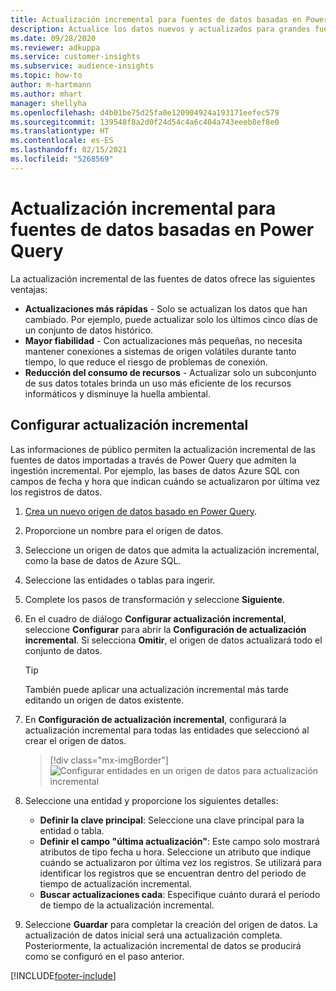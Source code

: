 ```yaml
---
title: Actualización incremental para fuentes de datos basadas en Power Query
description: Actualice los datos nuevos y actualizados para grandes fuentes de datos basados en Power Query.
ms.date: 09/28/2020
ms.reviewer: adkuppa
ms.service: customer-insights
ms.subservice: audience-insights
ms.topic: how-to
author: m-hartmann
ms.author: mhart
manager: shellyha
ms.openlocfilehash: d4b01be75d25fa0e120904924a193171eefec579
ms.sourcegitcommit: 139548f8a2d0f24d54c4a6c404a743eeeb8ef8e0
ms.translationtype: HT
ms.contentlocale: es-ES
ms.lasthandoff: 02/15/2021
ms.locfileid: "5268569"
---
```

# <a name="incremental-refresh-for-data-sources-based-on-power-query"></a>Actualización incremental para fuentes de datos basadas en Power Query

La actualización incremental de las fuentes de datos ofrece las siguientes ventajas:

- **Actualizaciones más rápidas** - Solo se actualizan los datos que han cambiado. Por ejemplo, puede actualizar solo los últimos cinco días de un conjunto de datos histórico.
- **Mayor fiabilidad** - Con actualizaciones más pequeñas, no necesita mantener conexiones a sistemas de origen volátiles durante tanto tiempo, lo que reduce el riesgo de problemas de conexión.
- **Reducción del consumo de recursos** - Actualizar solo un subconjunto de sus datos totales brinda un uso más eficiente de los recursos informáticos y disminuye la huella ambiental.

## <a name="configure-incremental-refresh"></a>Configurar actualización incremental

Las informaciones de público permiten la actualización incremental de las fuentes de datos importadas a través de Power Query que admiten la ingestión incremental. Por ejemplo, las bases de datos Azure SQL con campos de fecha y hora que indican cuándo se actualizaron por última vez los registros de datos.

1. [Crea un nuevo origen de datos basado en Power Query](connect-power-query.md).

1. Proporcione un nombre para el origen de datos.

1. Seleccione un origen de datos que admita la actualización incremental, como la base de datos de Azure SQL.

1. Seleccione las entidades o tablas para ingerir.

1. Complete los pasos de transformación y seleccione **Siguiente**.

1. En el cuadro de diálogo **Configurar actualización incremental**, seleccione **Configurar** para abrir la **Configuración de actualización incremental**. Si selecciona **Omitir**, el origen de datos actualizará todo el conjunto de datos.
   > [!TIP]
   > También puede aplicar una actualización incremental más tarde editando un origen de datos existente.

1. En **Configuración de actualización incremental**, configurará la actualización incremental para todas las entidades que seleccionó al crear el origen de datos.

   > [!div class="mx-imgBorder"]
   > ![Configurar entidades en un origen de datos para actualización incremental](media/incremental-refresh-settings.png "Configurar entidades en un origen de datos para actualización incremental")

1. Seleccione una entidad y proporcione los siguientes detalles:

   - **Definir la clave principal**: Seleccione una clave principal para la entidad o tabla.
   - **Definir el campo "última actualización"**: Este campo solo mostrará atributos de tipo fecha u hora. Seleccione un atributo que indique cuándo se actualizaron por última vez los registros. Se utilizará para identificar los registros que se encuentran dentro del periodo de tiempo de actualización incremental.
   - **Buscar actualizaciones cada**: Especifique cuánto durará el periodo de tiempo de la actualización incremental.

1. Seleccione **Guardar** para completar la creación del origen de datos. La actualización de datos inicial será una actualización completa. Posteriormente, la actualización incremental de datos se producirá como se configuró en el paso anterior.


[!INCLUDE[footer-include](../includes/footer-banner.md)]